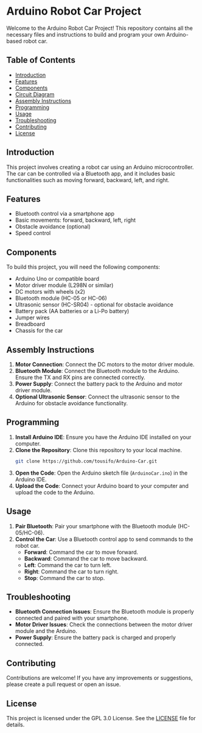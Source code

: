 # Arduino Robot Car Project

Welcome to the Arduino Robot Car Project! This repository contains all the necessary files and instructions to build and program your own Arduino-based robot car.

## Table of Contents

- [Introduction](#introduction)
- [Features](#features)
- [Components](#components)
- [Circuit Diagram](#circuit-diagram)
- [Assembly Instructions](#assembly-instructions)
- [Programming](#programming)
- [Usage](#usage)
- [Troubleshooting](#troubleshooting)
- [Contributing](#contributing)
- [License](#license)

## Introduction

This project involves creating a robot car using an Arduino microcontroller. The car can be controlled via a Bluetooth app, and it includes basic functionalities such as moving forward, backward, left, and right.

## Features

- Bluetooth control via a smartphone app
- Basic movements: forward, backward, left, right
- Obstacle avoidance (optional)
- Speed control

## Components

To build this project, you will need the following components:

- Arduino Uno or compatible board
- Motor driver module (L298N or similar)
- DC motors with wheels (x2)
- Bluetooth module (HC-05 or HC-06)
- Ultrasonic sensor (HC-SR04) - optional for obstacle avoidance
- Battery pack (AA batteries or a Li-Po battery)
- Jumper wires
- Breadboard
- Chassis for the car

## Assembly Instructions

1. **Motor Connection**: Connect the DC motors to the motor driver module.
2. **Bluetooth Module**: Connect the Bluetooth module to the Arduino. Ensure the TX and RX pins are connected correctly.
3. **Power Supply**: Connect the battery pack to the Arduino and motor driver module.
4. **Optional Ultrasonic Sensor**: Connect the ultrasonic sensor to the Arduino for obstacle avoidance functionality.

## Programming

1. **Install Arduino IDE**: Ensure you have the Arduino IDE installed on your computer.
2. **Clone the Repository**: Clone this repository to your local machine.
    ```sh
    git clone https://github.com/tousifo/Arduino-Car.git
    ```
3. **Open the Code**: Open the Arduino sketch file (`ArduinoCar.ino`) in the Arduino IDE.
4. **Upload the Code**: Connect your Arduino board to your computer and upload the code to the Arduino.

## Usage

1. **Pair Bluetooth**: Pair your smartphone with the Bluetooth module (HC-05/HC-06).
2. **Control the Car**: Use a Bluetooth control app to send commands to the robot car.
    - **Forward**: Command the car to move forward.
    - **Backward**: Command the car to move backward.
    - **Left**: Command the car to turn left.
    - **Right**: Command the car to turn right.
    - **Stop**: Command the car to stop.

## Troubleshooting

- **Bluetooth Connection Issues**: Ensure the Bluetooth module is properly connected and paired with your smartphone.
- **Motor Driver Issues**: Check the connections between the motor driver module and the Arduino.
- **Power Supply**: Ensure the battery pack is charged and properly connected.

## Contributing

Contributions are welcome! If you have any improvements or suggestions, please create a pull request or open an issue.

## License

This project is licensed under the GPL 3.0 License. See the [LICENSE](LICENSE) file for details.
